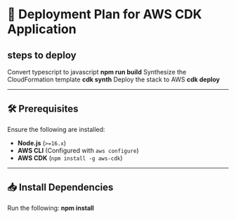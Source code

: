 # 🚀 Deployment Plan for AWS CDK Application
## steps to deploy
Convert typescript to javascript
**npm run build**
Synthesize the CloudFormation template
**cdk synth**
Deploy the stack to AWS
**cdk deploy**

---

## 🛠️ Prerequisites
Ensure the following are installed:
- **Node.js** (`>=16.x`)
- **AWS CLI** (Configured with `aws configure`)
- **AWS CDK** (`npm install -g aws-cdk`)

---

## 📥 Install Dependencies
Run the following:
**npm install**


